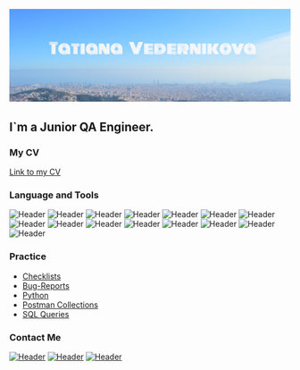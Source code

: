 ![Header](https://github.com/Kitiv13/Kitiv13/blob/main/assets/assets.jpg)

## I`m a Junior QA Engineer.

### My CV
[Link to my CV](https://novosibirsk.hh.ru/applicant/resumes/view?resume=8684bf39ff0b3e21640039ed1f713773757765/)


### Language and Tools
![Header](https://img.shields.io/badge/Basics_Python-111924?style=for-the-badge&logo=python&logoColor=136be1)
![Header](https://img.shields.io/badge/HTML-111924?style=for-the-badge&logo=html&logoColor=136be1)
![Header](https://img.shields.io/badge/CSS-111924?style=for-the-badge&logo=css&logoColor=136be1)
![Header](https://img.shields.io/badge/DevTools-111924?style=for-the-badge&logo=googlechrome&logoColor=2674f2)
![Header](https://img.shields.io/badge/English_B1-111924?style=for-the-badge&logo=english&logoColor=136be1)
![Header](https://img.shields.io/badge/TestRail-111924?style=for-the-badge&logo=&logoColor=71b556)
![Header](https://img.shields.io/badge/Jira-111924?style=for-the-badge&logo=jira&logoColor=136be1)
![Header](https://img.shields.io/badge/AzureDevops-111924?style=for-the-badge&logo=azuredevops&logoColor=0074d0)
![Header](https://img.shields.io/badge/Postman-111924?style=for-the-badge&logo=postman&logoColor=f76935)
![Header](https://img.shields.io/badge/SoapUI-111924?style=for-the-badge&logo=soapui&logoColor=f76935)
![Header](https://img.shields.io/badge/Fiddler-111924?style=for-the-badge&logo=fiddler&logoColor=8cc4d7)
![Header](https://img.shields.io/badge/CharlesProxy-111924?style=for-the-badge&logo=charlesproxy&logoColor=8cc4d7)
![Header](https://img.shields.io/badge/MySQL-111924?style=for-the-badge&logo=mysql&logoColor=00618a)
![Header](https://img.shields.io/badge/AndroidStudio-111924?style=for-the-badge&logo=androidstudio&logoColor=3ad07d)
![Header](https://img.shields.io/badge/Github-111924?style=for-the-badge&logo=github)

### Practice
- [Checklists](https://github.com/Kitiv13/CheckLists.git)
- [Bug-Reports](https://github.com/Kitiv13/Bug-Reports.git)
- [Python](https://github.com/Kitiv13/PythonPractice.git)
- [Postman Collections](https://github.com/Kitiv13/Postman-Collections.git)
- [SQL Queries](https://github.com/Kitiv13/SQL-Queries.git)


### Contact Me
[![Header](https://img.shields.io/badge/Gmail-111924?style=for-the-badge&logo=gmail)](mailto:tatyana.ved13@gmail.com)
[![Header](https://img.shields.io/badge/Telegram-111924?style=for-the-badge&logo=telegram)](https://t.me/Tatyana_Ved)
[![Header](https://img.shields.io/badge/Linkedin-111924?style=for-the-badge&logo=linkedin)](https://www.linkedin.com/in/%D1%82%D0%B0%D1%82%D1%8C%D1%8F%D0%BD%D0%B0-%D0%B2%D0%B5%D0%B4%D0%B5%D1%80%D0%BD%D0%B8%D0%BA%D0%BE%D0%B2%D0%B0-205512257/) 

